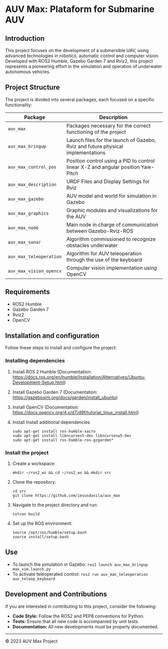# AUV Max: Plataform for Submarine AUV

## Introduction
This project focuses on the development of a submersible UAV, using advanced technologies in robotics, automatic control and computer vision. Developed with ROS2 Humble, Gazebo Garden 7 and Rviz2, this project represents a pioneering effort in the simulation and operation of underwater autonomous vehicles.

## Project Structure
The project is divided into several packages, each focused on a specific functionality:


| Package | Description |
| --- | --- |
| `auv_max` | Packages necessary for the correct functioning of the project |
| `auv_max_bringup` | Launch files for the launch of Gazebo, Rviz and future physical implementations |
| `auv_max_control_pos` | Position control using a PID to control linear X-Z and angular position Yaw-Pitch |
| `auv_max_description` | URDF Files and Display Settings for Rviz |
| `auv_max_gazebo` | AUV model and world for simulation in Gazebo |
| `auv_max_graphics` | Graphic modules and visualizations for the AUV |
| `auv_max_node` | Main node in charge of communication between Gazebo-Rviz-ROS |
| `auv_max_sonar` | Algorithm commissioned to recognize obstacles underwater |
| `auv_max_teleoperation` | Algorithm for AUV teleoperation through the use of the keyboard |
| `auv_max_vision_opencv` | Computer vision implementation using OpenCV |

## Requirements
- ROS2 Humble
- Gazebo Garden 7
- Rviz2
- OpenCV

## Installation and configuration
Follow these steps to install and configure the project:

### Installing dependencies

1. Install ROS 2 Humble (Documentation: https://docs.ros.org/en/humble/Installation/Alternatives/Ubuntu-Development-Setup.html)

2. Install Gazebo Garden 7 (Documentation: https://gazebosim.org/docs/garden/install_ubuntu)

3. Install OpenCV (Documentation: https://docs.opencv.org/4.x/d7/d9f/tutorial_linux_install.html)

4. Install Install additional dependencies
   
   ```
   sudo apt-get install ros-humble-xacro
   sudo apt-get install libncurses5-dev libncursesw5-dev
   sudo apt-get install ros-humble-ros-gzgarden*
   ```
### Install the project

1. Create a workspace:
   ```
   mkdir ~/ros2_ws && cd ~/ros2_ws && mkdir src  
   ```
3. Clone the repository:
   ```
   cd src
   git clone https://github.com/iesusdavila/auv_max
   ```
4. Navigate to the project directory and run:
   ```
   colcon build
   ```
5. Set up the ROS environment:
   ```
   source /opt/ros/humble/setup.bash
   source install/setup.bash
   ```

## Use
- To launch the simulation in Gazebo: `ros2 launch auv_max_bringup max_sim.launch.py`
- To activate teleoperated control: `ros2 run auv_max_teleoperation auv_teleop_keyboard`

## Development and Contributions
If you are interested in contributing to this project, consider the following:
- **Code Style:** Follow the ROS2 and PEP8 conventions for Python.
- **Tests:** Ensure that all new code is accompanied by unit tests.
- **Documentation:** All new developments must be properly documented.

---
© 2023 AUV Max Project
